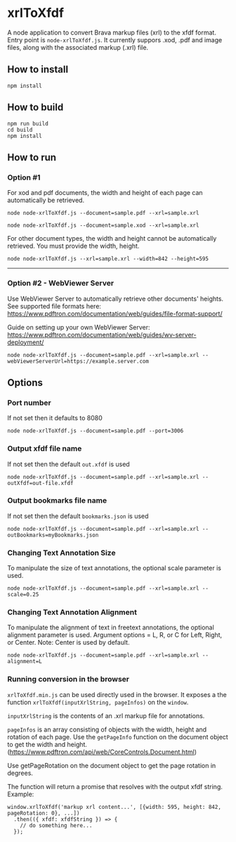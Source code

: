 # xrlToXfdf

A node application to convert Brava markup files (xrl) to the xfdf format. Entry point is `node-xrlToXfdf.js`. It currently suppors .xod, .pdf and image files, along with the associated markup (.xrl) file.

## How to install

```
npm install
```

## How to build

```
npm run build
cd build
npm install
```

## How to run

### Option #1

For xod and pdf documents, the width and height of each page can automatically be retrieved.

```
node node-xrlToXfdf.js --document=sample.pdf --xrl=sample.xrl
```

```
node node-xrlToXfdf.js --document=sample.xod --xrl=sample.xrl
```

For other document types, the width and height cannot be automatically retrieved. You must provide the width, height.

```
node node-xrlToXfdf.js --xrl=sample.xrl --width=842 --height=595
```

----------

### Option #2 - WebViewer Server

Use WebViewer Server to automatically retrieve other documents' heights. See supported file formats here: https://www.pdftron.com/documentation/web/guides/file-format-support/

Guide on setting up your own WebViewer Server:
https://www.pdftron.com/documentation/web/guides/wv-server-deployment/

```
node node-xrlToXfdf.js --document=sample.pdf --xrl=sample.xrl --webViewerServerUrl=https://example.server.com
```

## Options

### Port number

If not set then it defaults to 8080
```
node node-xrlToXfdf.js --document=sample.pdf --port=3006
```

### Output xfdf file name

If not set then the default `out.xfdf` is used
```
node node-xrlToXfdf.js --document=sample.pdf --xrl=sample.xrl --outXfdf=out-file.xfdf
```

### Output bookmarks file name

If not set then the default `bookmarks.json` is used
```
node node-xrlToXfdf.js --document=sample.pdf --xrl=sample.xrl --outBookmarks=myBookmarks.json
```

### Changing Text Annotation Size

To manipulate the size of text annotations, the optional scale parameter is used.

```
node node-xrlToXfdf.js --document=sample.pdf --xrl=sample.xrl --scale=0.25
```

### Changing Text Annotation Alignment

To manipulate the alignment of text in freetext annotations, the optional alignment parameter is used. Argument options = L, R, or C for Left, Right, or Center. Note: Center is used by default.

```
node node-xrlToXfdf.js --document=sample.pdf --xrl=sample.xrl --alignment=L
```

### Running conversion in the browser

`xrlToXfdf.min.js` can be used directly used in the browser. It exposes a the function `xrlToXfdf(inputXrlString, pageInfos)` on the `window`.

`inputXrlString` is the contents of an .xrl markup file for annotations.

`pageInfos` is an array consisting of objects with the width, height and rotation of each page. Use the `getPageInfo` function on the document object to get the width and height. (https://www.pdftron.com/api/web/CoreControls.Document.html)

Use getPageRotation on the document object to get the page rotation in degrees.

The function will return a promise that resolves with the output xfdf string. Example:

```
window.xrlToXfdf('markup xrl content...', [{width: 595, height: 842, pageRotation: 0}, ...])
  .then(({ xfdf: xfdfString }) => {
    // do something here...
  });
```
